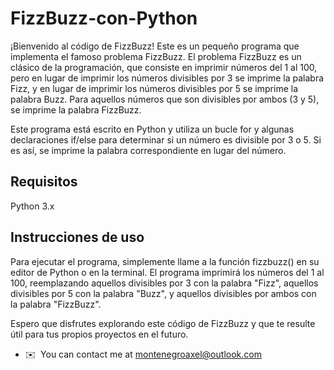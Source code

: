 # FizzBuzz-con-Python

¡Bienvenido al código de FizzBuzz! Este es un pequeño programa que implementa el famoso problema FizzBuzz. El problema FizzBuzz es un clásico de la programación, que consiste en imprimir números del 1 al 100, pero en lugar de imprimir los números divisibles por 3 se imprime la palabra Fizz, y en lugar de imprimir los números divisibles por 5 se imprime la palabra Buzz. Para aquellos números que son divisibles por ambos (3 y 5), se imprime la palabra FizzBuzz.

Este programa está escrito en Python y utiliza un bucle for y algunas declaraciones if/else para determinar si un número es divisible por 3 o 5. Si es así, se imprime la palabra correspondiente en lugar del número.

## Requisitos

Python 3.x


## Instrucciones de uso

Para ejecutar el programa, simplemente llame a la función fizzbuzz() en su editor de Python o en la terminal. El programa imprimirá los números del 1 al 100, reemplazando aquellos divisibles por 3 con la palabra "Fizz", aquellos divisibles por 5 con la palabra "Buzz", y aquellos divisibles por ambos con la palabra "FizzBuzz".

Espero que disfrutes explorando este código de FizzBuzz y que te resulte útil para tus propios proyectos en el futuro.


*   ✉️  You can contact me at [montenegroaxel@outlook.com](mailto:montenegroaxel@outlook.com)
